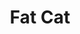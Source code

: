 ---
title : Fat Cat
layout: negocio
slogan: Fat Cat es un American Gourmet Pancake House que se enorgullece de ofrecer los mejores platos especiales y un excelente servicio al cliente.
web: https://fatcatpancakehouse.com/
categoria: Restaurante
imagenes: ["/assets/img/directorio/fat-cat.jpeg.webp"]
direccion: Blvd. Benito Juárez 300 local 7, Plaza la Costa, 22710, Rosarito, B.C.
estado: Baja California
municipio: Rosarito
codigo: 22710
latitude: 32.3280611
longitude: -117.0673065
telefono: 52 661 104 17 94
cocina: restaurant
rango: $$
facebook: https://www.facebook.com/fatcatrosarito/
instagram: https://www.instagram.com/fatcatpancakehouserosarito/
whatsapp: 
horariodeservicio: Lunes a Domingo 8:00 PM - 14:00 PM 
descripcion: Servimos todos sus panqueques favoritos, incluidos los panqueques de manzana, los panqueques alemanes, los panqueques Ghiradelli de triple chocolate y más. También tenemos artículos especiales como The Hungry Man, Biscuits and Gravy, Ommelettes, Gourmet BLT y más.
---